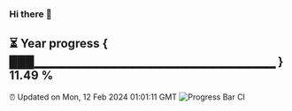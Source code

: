 ### Hi there 👋
⏳ Year progress { ███▁▁▁▁▁▁▁▁▁▁▁▁▁▁▁▁▁▁▁▁▁▁▁▁▁▁▁ } 11.49 %
---
⏰ Updated on Mon, 12 Feb 2024 01:01:11 GMT
![Progress Bar CI](https://github.com/liununu/liununu/workflows/Progress%20Bar%20CI/badge.svg)
